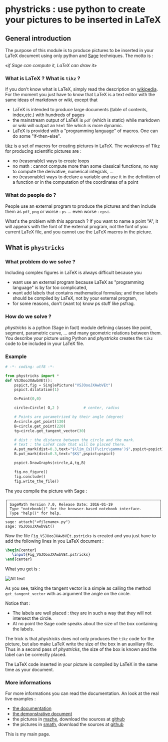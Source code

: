 # phystricks : use python to create your pictures to be inserted in LaTeX

## General introduction

The purpose of this module is to produce pictures to be inserted in your LaTeX document using only python and [Sage](http://sagemath.org) techniques. The motto is :

«*if Sage can compute it, LaTeX can draw it*» 

### What is LaTeX ? What is `tikz` ?

If you don't know what is LaTeX, simply read the description on [wikipedia](https://en.wikipedia.org/wiki/LaTeX). For the moment you just have to know that LaTeX is a text editor with the same ideas of markdown or wiki, except that
- LaTeX is intended to produce large documents (table of contents, index,etc.) with hundreds of pages
- the mainstream output of LaTeX is `pdf` (which is static) while markdown or wiki will output an `html` file which is more dynamic.
- LaTeX is provided with a "programming language" of macros. One can do some "if-then-else".

[tikz](https://en.wikipedia.org/wiki/Tikz) is a set of macros for creating pictures in LaTeX. The weakness of Tikz for producing scientific pictures are :
- no (reasonable) ways to create loops
- no math : cannot compute more than some classical functions, no way to compute the derivative, numerical integrals, ...
- no (reasonable) ways to declare a variable and use it in the definition of a function or in the computation of the coordinates of a point

### What do people do ?

People use an external program to produce the pictures and then include them as `pdf`, `png` or worse : `ps` ... even worse : `epsi`.

What's the problem with this approach ? If you want to name a point "A", it will appears with the font of the external program, not the font of you current LaTeX file, and you cannot use the LaTeX macros in the picture.

## What is  `phystricks`

### What problem do we solve ?

Including complex figures in LaTeX is always difficult because you 

* want use an external program because LaTeX as "programming language" is by far too complicated,
* want add labels that contains mathematical formulas; and these labels should be compiled by LaTeX, not by your external program,
* for some reasons, don't (want to) know ps stuff like psfrag.

### How do we solve ?

*phystricks* is a python (Sage in fact) module defining classes like point, segment, parametric curve, ... and many geometric relations between them. You describe your picture using Python and *phystricks* creates the `tikz` code to be included in your LaTeX file.

### Example

```python
# -*- coding: utf8 -*-

from phystricks import *
def VSJOooJXAwbVEt():
    pspict,fig = SinglePicture("VSJOooJXAwbVEt")
    pspict.dilatation(1)

    O=Point(0,0)

    circle=Circle( O,2 )           # center, radius

    # Points are parametrized by their angle (degree)
    A=circle.get_point(130)
    B=circle.get_point(220)
    tg=circle.get_tangent_vector(30)  

    # dist : the distance between the circle and the mark.
    # text : the LaTeX code that will be placed there.
    A.put_mark(dist=0.3,text="$\lim_{s}(F\circ\gamma')$",pspict=pspict)
    B.put_mark(dist=0.3,text="$K$",pspict=pspict)

    pspict.DrawGraphs(circle,A,tg,B)

    fig.no_figure()
    fig.conclude()
    fig.write_the_file()
```

The you compile the picture with Sage :

```
┌────────────────────────────────────────────────────────────────────┐
│ SageMath Version 7.0, Release Date: 2016-01-19                     │
│ Type "notebook()" for the browser-based notebook interface.        │
│ Type "help()" for help.                                            │
└────────────────────────────────────────────────────────────────────┘
sage: attach("<filename>.py")
sage: VSJOooJXAwbVEt()
```

Now the file `Fig_VSJOooJXAwbVEt.pstricks` is created and you just have to add the following lines in you LaTeX document :

```latex
\begin{center}
   \input{Fig_VSJOooJXAwbVEt.pstricks}
\end{center}
```
What you get is :

![Alt text](../example1.png)        

As you see, taking the tangent vector is a simple as calling the method `get_tangent_vector` with as argument the angle on the circle.

Notice that :

* The labels are well placed : they are in such a way that they will not intersect the circle.
* At no point the Sage code speaks about the size of the box containing the labels.

The trick is that *phystricks* does not only produces the `tikz` code for the picture, but also make LaTeX write the size of the box in an auxiliary file. Thus in a second pass of *phystricks*, the size of the box is known and the label can be correctly placed.

The LaTeX code inserted in your picture is compiled by LaTeX in the same time as your document.

### More informations


For more informations you can read the documentation. An look at the real live examples :

* [the documentation](http://laurent.claessens-donadello.eu/pdf/phystricks-doc.pdf)
* [the demonstrative document](http://laurent.claessens-donadello.eu/pdf/phystricks-demo.pdf)
* the pictures in [mazhe](http://laurent.claessens-donadello.eu/pdf/mazhe.pdf), download the sources at [github](https://github.com/LaurentClaessens/mazhe)
* the pictures in [smath](http://laurent.claessens-donadello.eu/pdf/smath.pdf), download the sources at [github](https://github.com/LaurentClaessens/smath)



This is my main page.
